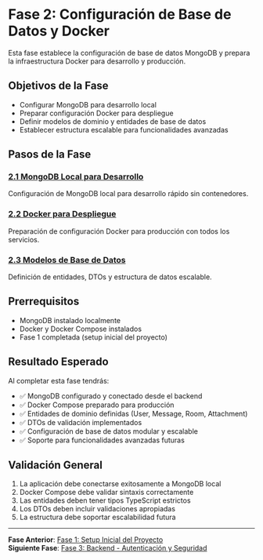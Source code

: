 # Fase 2: Configuración de Base de Datos y Docker

Esta fase establece la configuración de base de datos MongoDB y prepara la infraestructura Docker para desarrollo y producción.

## Objetivos de la Fase

- Configurar MongoDB para desarrollo local
- Preparar configuración Docker para despliegue
- Definir modelos de dominio y entidades de base de datos
- Establecer estructura escalable para funcionalidades avanzadas

## Pasos de la Fase

### [2.1 MongoDB Local para Desarrollo](./step-2.1-mongodb-local.md)

Configuración de MongoDB local para desarrollo rápido sin contenedores.

### [2.2 Docker para Despliegue](./step-2.2-docker-deployment.md)

Preparación de configuración Docker para producción con todos los servicios.

### [2.3 Modelos de Base de Datos](./step-2.3-database-models.md)

Definición de entidades, DTOs y estructura de datos escalable.

## Prerrequisitos

- MongoDB instalado localmente
- Docker y Docker Compose instalados
- Fase 1 completada (setup inicial del proyecto)

## Resultado Esperado

Al completar esta fase tendrás:

- ✅ MongoDB configurado y conectado desde el backend
- ✅ Docker Compose preparado para producción
- ✅ Entidades de dominio definidas (User, Message, Room, Attachment)
- ✅ DTOs de validación implementados
- ✅ Configuración de base de datos modular y escalable
- ✅ Soporte para funcionalidades avanzadas futuras

## Validación General

1. La aplicación debe conectarse exitosamente a MongoDB local
2. Docker Compose debe validar sintaxis correctamente
3. Las entidades deben tener tipos TypeScript estrictos
4. Los DTOs deben incluir validaciones apropiadas
5. La estructura debe soportar escalabilidad futura

---

**Fase Anterior**: [Fase 1: Setup Inicial del Proyecto](../fase-1-setup/README.md)  
**Siguiente Fase**: [Fase 3: Backend - Autenticación y Seguridad](../fase-3-auth/README.md)

